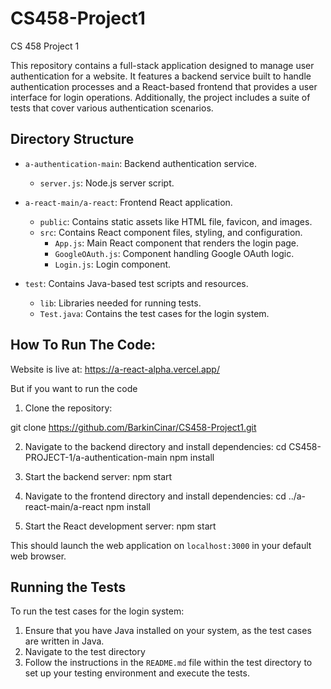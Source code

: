 # CS458-Project1
CS 458 Project 1

This repository contains a full-stack application designed to manage user authentication for a website. It features a backend service built to handle authentication processes and a React-based frontend that provides a user interface for login operations. Additionally, the project includes a suite of tests that cover various authentication scenarios.

## Directory Structure

- `a-authentication-main`: Backend authentication service.
  - `server.js`: Node.js server script.

- `a-react-main/a-react`: Frontend React application.
  - `public`: Contains static assets like HTML file, favicon, and images.
  - `src`: Contains React component files, styling, and configuration.
    - `App.js`: Main React component that renders the login page.
    - `GoogleOAuth.js`: Component handling Google OAuth logic.
    - `Login.js`: Login component.

- `test`: Contains Java-based test scripts and resources.
  - `lib`: Libraries needed for running tests.
  - `Test.java`: Contains the test cases for the login system.

## How To Run The Code:

Website is live at: https://a-react-alpha.vercel.app/

But if you want to run the code
1. Clone the repository:

git clone https://github.com/BarkinCinar/CS458-Project1.git

2. Navigate to the backend directory and install dependencies:
cd CS458-PROJECT-1/a-authentication-main
npm install

3. Start the backend server:
npm start

4. Navigate to the frontend directory and install dependencies:
cd ../a-react-main/a-react
npm install

5. Start the React development server:
npm start

This should launch the web application on `localhost:3000` in your default web browser.

## Running the Tests

To run the test cases for the login system:

1. Ensure that you have Java installed on your system, as the test cases are written in Java.
2. Navigate to the test directory
3. Follow the instructions in the `README.md` file within the test directory to set up your testing environment and execute the tests.

